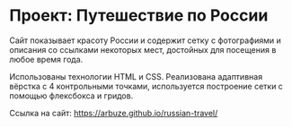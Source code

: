 # Проект: Путешествие по России

Сайт показывает красоту России и содержит сетку с фотографиями и описания со ссылками некоторых мест, достойных для посещения в любое время года.

Использованы технологии HTML и CSS. Реализована адаптивная вёрстка с 4 контрольными точками, используется построение сетки с помощью флексбокса и гридов.

Ссылка на сайт: https://arbuze.github.io/russian-travel/
